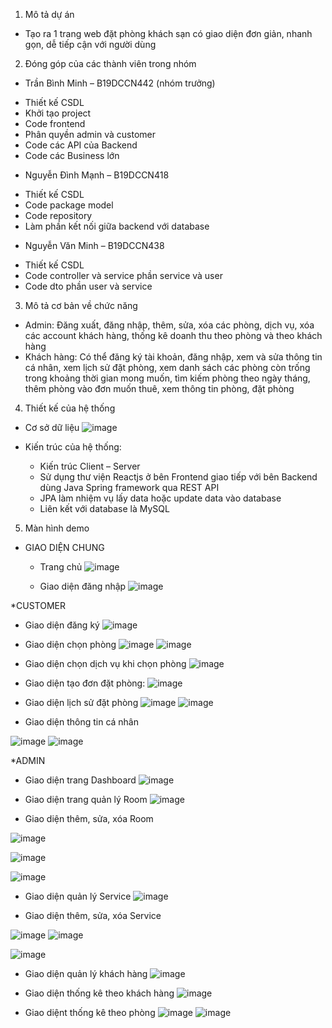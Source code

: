 1.	Mô tả dự án
+ Tạo ra 1 trang web đặt phòng khách sạn có giao diện đơn giản, nhanh gọn, dễ tiếp cận với người dùng
2.	Đóng góp của các thành viên trong nhóm
-	Trần Bình Minh – B19DCCN442 (nhóm trưởng)
  + Thiết kế CSDL
  + Khởi tạo project
  + Code frontend
  + Phân quyền admin và customer 
  + Code các API của Backend
  + Code các Business lớn
-	Nguyễn Đình Mạnh – B19DCCN418
  + Thiết kế CSDL
  + Code package model
  + Code repository
  + Làm phần kết nối giữa backend với database
-	Nguyễn Văn Minh – B19DCCN438
  + Thiết kế CSDL
  + Code controller và service phần service và user
  + Code dto phần user và service
3.  Mô tả cơ bản về chức năng
-	Admin: Đăng xuất, đăng nhập, thêm, sửa, xóa các phòng, dịch vụ, xóa các account khách hàng, thống kê doanh thu theo phòng và theo khách hàng
-	Khách hàng: Có thể đăng ký tài khoản, đăng nhập, xem và sửa thông tin cá nhân, xem lịch sử đặt phòng, xem danh sách các phòng còn trống trong khoảng thời gian mong muốn, tìm kiếm phòng theo ngày tháng, thêm phòng vào đơn muốn thuê, xem thông tin phòng, đặt phòng
4.	Thiết kế của hệ thống
-	Cơ sở dữ liệu
 ![image](https://user-images.githubusercontent.com/84676857/170743945-ce96821d-d4fe-4a4d-8b6d-312d2cd117ab.png)

-	Kiến trúc của hệ thống: 
    + Kiến trúc Client – Server
    + Sử dụng thư viện Reactjs ở bên Frontend giao tiếp với bên Backend dùng Java Spring framework qua REST API
    + JPA làm nhiệm vụ lấy data hoặc update data vào database
    + Liên kết với database là MySQL
5.	Màn hình demo
* GIAO DIỆN CHUNG
  + Trang chủ
   ![image](https://user-images.githubusercontent.com/84676857/170743967-debc0186-39f4-4829-945d-2817ec748962.png)


  + Giao diện đăng nhập 
 ![image](https://user-images.githubusercontent.com/84676857/170743985-6e0ba26f-2f9e-4ea7-ac1e-a9196785fe0e.png)


*CUSTOMER
  + Giao diện đăng ký
 ![image](https://user-images.githubusercontent.com/84676857/170744174-38fd0b57-e1bd-46ca-b6e7-93616510f79d.png)




  + Giao diện chọn phòng
![image](https://user-images.githubusercontent.com/84676857/170744192-f7b397fd-4b76-4610-88bc-ddd3b12f8ec0.png)
 ![image](https://user-images.githubusercontent.com/84676857/170744263-f4ca3191-db29-46b0-b125-9357d08ce7cd.png)


 
  + Giao diện chọn dịch vụ khi chọn phòng
  ![image](https://user-images.githubusercontent.com/84676857/170744253-e77011a3-e905-4e2a-b332-99204c98ec7d.png)

 
  + Giao diện tạo đơn đặt phòng:
 ![image](https://user-images.githubusercontent.com/84676857/170744278-09af908f-10ab-4ca5-b0a7-41f7a008347b.png)

  + Giao diện lịch sử đặt phòng
 ![image](https://user-images.githubusercontent.com/84676857/170744295-09dfff59-756b-4911-bebd-36258278c65b.png)
![image](https://user-images.githubusercontent.com/84676857/170744312-bdf8dc51-b545-4fad-9423-ad4cdc769730.png)

 





  + Giao diện thông tin cá nhân
 
 ![image](https://user-images.githubusercontent.com/84676857/170744375-0fa84f39-cb34-4597-960f-893f74a625ec.png)
![image](https://user-images.githubusercontent.com/84676857/170744385-9bbdedb0-3912-4e63-ab4d-acc035550933.png)





*ADMIN
  + Giao diện trang Dashboard
 ![image](https://user-images.githubusercontent.com/84676857/170744400-33d2a9cd-39de-4c17-b667-9689cfe17d89.png)

  + Giao diện trang quản lý Room
 ![image](https://user-images.githubusercontent.com/84676857/170744410-526ea180-18f1-41d7-8806-8c96d8da6a88.png)


  + Giao diện thêm, sửa, xóa Room
  
![image](https://user-images.githubusercontent.com/84676857/170744421-7874cf54-bb2a-4788-92bd-0aa265ce748b.png)

 ![image](https://user-images.githubusercontent.com/84676857/170744431-da2127e0-ff2f-42b8-bdf1-b8c4b2678a02.png)

![image](https://user-images.githubusercontent.com/84676857/170744437-d178b0a3-e0dd-4b2f-80f1-b89203da7937.png)



  + Giao diện quản lý Service
 ![image](https://user-images.githubusercontent.com/84676857/170744450-1000e7ef-544c-4a77-ac6a-2a3d27a13027.png)

  + Giao diện thêm, sửa, xóa Service
 
 ![image](https://user-images.githubusercontent.com/84676857/170744455-c2c8be72-91cb-4cb2-a8b3-52aa4eadea28.png)
![image](https://user-images.githubusercontent.com/84676857/170744464-c9dcf75e-00ba-4ef3-8a53-7cbfcd187c8f.png)

![image](https://user-images.githubusercontent.com/84676857/170744471-4162bbd3-fe5e-465f-b9f1-b474e5c8c122.png)

 




  + Giao diện quản lý khách hàng
 ![image](https://user-images.githubusercontent.com/84676857/170744484-807c35cc-ecb7-4506-894a-8e7ab4a981d0.png)

  + Giao diện thống kê theo khách hàng
 ![image](https://user-images.githubusercontent.com/84676857/170744493-234002c7-fa14-40bf-8d09-3f60b798e6a8.png)

  + Giao diệnt thống kê theo phòng
 ![image](https://user-images.githubusercontent.com/84676857/170744504-af88e2a2-bb76-4402-bd15-97cc926c6545.png)
![image](https://user-images.githubusercontent.com/84676857/170744511-0fd502c4-334f-4e42-8db1-0f197b343708.png)

 
